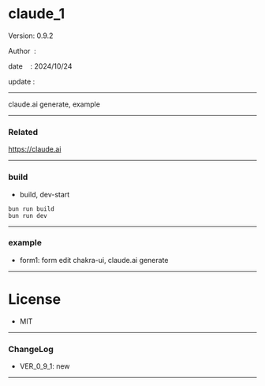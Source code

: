﻿# claude_1

 Version: 0.9.2

 Author  :
 
 date    : 2024/10/24

 update : 

***

claude.ai generate, example

***
### Related

https://claude.ai

***
### build

* build, dev-start

```
bun run build
bun run dev
```


***
### example

* form1: form edit chakra-ui, claude.ai generate

*** 
# License

* MIT

***
### ChangeLog

* VER_0_9_1: new

***

